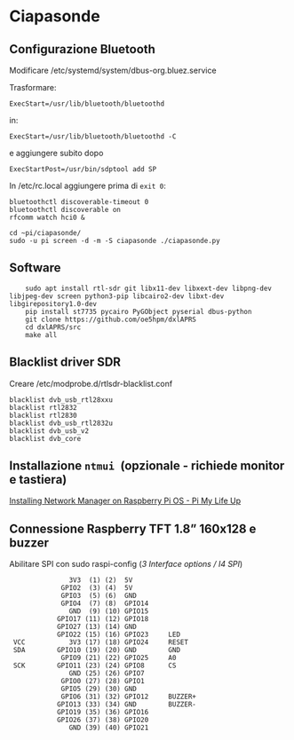 # Ciapasonde


## Configurazione Bluetooth

Modificare /etc/systemd/system/dbus-org.bluez.service

Trasformare:


```
ExecStart=/usr/lib/bluetooth/bluetoothd
```


in:


```
ExecStart=/usr/lib/bluetooth/bluetoothd -C
```


e aggiungere subito dopo


```
ExecStartPost=/usr/bin/sdptool add SP
```


In /etc/rc.local aggiungere prima di `exit 0`:


```
bluetoothctl discoverable-timeout 0
bluetoothctl discoverable on
rfcomm watch hci0 &

cd ~pi/ciapasonde/
sudo -u pi screen -d -m -S ciapasonde ./ciapasonde.py
```



## Software


```
    sudo apt install rtl-sdr git libx11-dev libxext-dev libpng-dev libjpeg-dev screen python3-pip libcairo2-dev libxt-dev libgirepository1.0-dev
    pip install st7735 pycairo PyGObject pyserial dbus-python
    git clone https://github.com/oe5hpm/dxlAPRS
    cd dxlAPRS/src
    make all
```



## Blacklist driver SDR

Creare /etc/modprobe.d/rtlsdr-blacklist.conf


```
blacklist dvb_usb_rtl28xxu
blacklist rtl2832
blacklist rtl2830
blacklist dvb_usb_rtl2832u
blacklist dvb_usb_v2
blacklist dvb_core
```



## Installazione `ntmui `(opzionale - richiede monitor e tastiera)

[Installing Network Manager on Raspberry Pi OS - Pi My Life Up](https://pimylifeup.com/raspberry-pi-network-manager/)


## Connessione Raspberry TFT 1.8” 160x128 e buzzer

Abilitare SPI con sudo raspi-config (_3 Interface options / I4 SPI_)

                   3V3  (1) (2)  5V
                 GPIO2  (3) (4)  5V
                 GPIO3  (5) (6)  GND
                 GPIO4  (7) (8)  GPIO14
                   GND  (9) (10) GPIO15
                GPIO17 (11) (12) GPIO18
                GPIO27 (13) (14) GND
                GPIO22 (15) (16) GPIO23     LED
     VCC           3V3 (17) (18) GPIO24     RESET
     SDA        GPIO10 (19) (20) GND        GND
                 GPIO9 (21) (22) GPIO25     A0
     SCK        GPIO11 (23) (24) GPIO8      CS
                   GND (25) (26) GPIO7
                 GPIO0 (27) (28) GPIO1
                 GPIO5 (29) (30) GND
                 GPIO6 (31) (32) GPIO12     BUZZER+
                GPIO13 (33) (34) GND        BUZZER-
                GPIO19 (35) (36) GPIO16
                GPIO26 (37) (38) GPIO20
                   GND (39) (40) GPIO21

